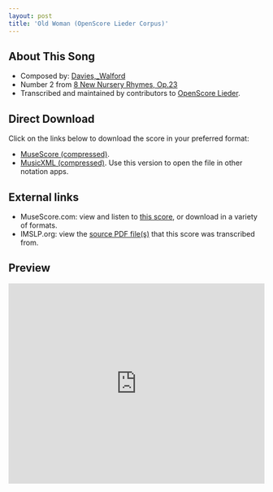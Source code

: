 ```yaml
---
layout: post
title: 'Old Woman (OpenScore Lieder Corpus)'
---
```


## About This Song

- Composed by: [Davies,_Walford](https://fourscoreandmore.org/openscore/lieder/Davies,_Walford)
- Number 2 from [8 New Nursery Rhymes, Op.23](https://fourscoreandmore.org/openscore/lieder/Davies,_Walford/8_New_Nursery_Rhymes,_Op.23)
- Transcribed and maintained by contributors to [OpenScore Lieder].

[OpenScore Lieder]: https://musescore.com/openscore-lieder-corpus

## Direct Download

Click on the links below to download the score in your preferred format:
- [MuseScore (compressed)](https://github.com/openscore/lieder/blob/main/scores/Davies,_Walford/8_New_Nursery_Rhymes,_Op.23/2_Old_Woman/lc6218722.mscz?raw=true).
- [MusicXML (compressed)](https://github.com/openscore/lieder/blob/main/scores/Davies,_Walford/8_New_Nursery_Rhymes,_Op.23/2_Old_Woman/lc6218722.mxl?raw=true). Use this version to open the file in other notation apps.

## External links

- MuseScore.com: view and listen to [this score][MuseScore], or download in a variety of formats.
- IMSLP.org: view the [source PDF file(s)][IMSLP] that this score was transcribed from.

[MuseScore]: https://musescore.com/score/6218722
[IMSLP]: https://imslp.org/wiki/Special:ReverseLookup/333826

## Preview

<iframe width="100%" height="394" src="https://musescore.com/openscore-lieder-corpus/scores/6218722/embed" frameborder="0" allowfullscreen allow="autoplay; fullscreen"></iframe>
